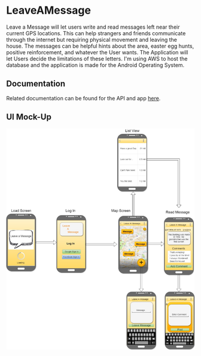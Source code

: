 # LeaveAMessage

Leave a Message will let users write and read messages left near their current GPS locations. This can help strangers and friends communicate through the internet but requiring physical movement and leaving the house. The messages can be helpful hints about the area, easter egg hunts, positive reinforcement, and whatever the User wants. The Application will let Users decide the limitations of these letters. I'm using AWS to host the database and the application is made for the Android Operating System.

## Documentation

Related documentation can be found for the API and app  <a href = "https://github.com/Rmacias91/LeaveAMessage/tree/master/Documentation"> here</a>.
## UI Mock-Up

<p align = "center">
<img src="https://github.com/Rmacias91/LeaveAMessage/blob/master/Documentation/UI%20MockUp/UI_mockup.jpg" alt="UI Mockup">
</p>

